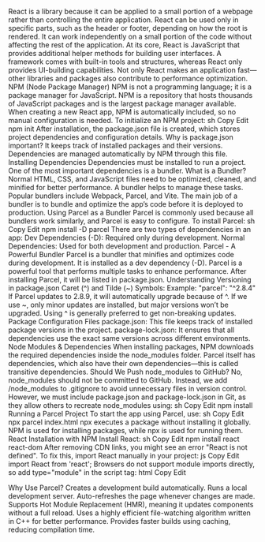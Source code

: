 React is a library because it can be applied to a small portion of a webpage rather than controlling the entire application.
React can be used only in specific parts, such as the header or footer, depending on how the root is rendered.
It can work independently on a small portion of the code without affecting the rest of the application.
At its core, React is JavaScript that provides additional helper methods for building user interfaces.
A framework comes with built-in tools and structures, whereas React only provides UI-building capabilities.
Not only React makes an application fast—other libraries and packages also contribute to performance optimization.
NPM (Node Package Manager)
NPM is not a programming language; it is a package manager for JavaScript.
NPM is a repository that hosts thousands of JavaScript packages and is the largest package manager available.
When creating a new React app, NPM is automatically included, so no manual configuration is needed.
To initialize an NPM project:
sh
Copy
Edit
npm init
After installation, the package.json file is created, which stores project dependencies and configuration details.
Why is package.json important?
It keeps track of installed packages and their versions.
Dependencies are managed automatically by NPM through this file.
Installing Dependencies
Dependencies must be installed to run a project.
One of the most important dependencies is a bundler.
What is a Bundler?
Normal HTML, CSS, and JavaScript files need to be optimized, cleaned, and minified for better performance.
A bundler helps to manage these tasks.
Popular bundlers include Webpack, Parcel, and Vite.
The main job of a bundler is to bundle and optimize the app’s code before it is deployed to production.
Using Parcel as a Bundler
Parcel is commonly used because all bundlers work similarly, and Parcel is easy to configure.
To install Parcel:
sh
Copy
Edit
npm install -D parcel
There are two types of dependencies in an app:
Dev Dependencies (-D): Required only during development.
Normal Dependencies: Used for both development and production.
Parcel - A Powerful Bundler
Parcel is a bundler that minifies and optimizes code during development. It is installed as a dev dependency (-D).
Parcel is a powerful tool that performs multiple tasks to enhance performance.
After installing Parcel, it will be listed in package.json.
Understanding Versioning in package.json
Caret (^) and Tilde (~) Symbols:
Example: "parcel": "^2.8.4"
If Parcel updates to 2.8.9, it will automatically upgrade because of ^.
If we use ~, only minor updates are installed, but major versions won’t be upgraded.
Using ^ is generally preferred to get non-breaking updates.
Package Configuration Files
package.json:
This file keeps track of installed package versions in the project.
package-lock.json:
It ensures that all dependencies use the exact same versions across different environments.
Node Modules & Dependencies
When installing packages, NPM downloads the required dependencies inside the node_modules folder.
Parcel itself has dependencies, which also have their own dependencies—this is called transitive dependencies.
Should We Push node_modules to GitHub?
No, node_modules should not be committed to GitHub.
Instead, we add /node_modules to .gitignore to avoid unnecessary files in version control.
However, we must include package.json and package-lock.json in Git, as they allow others to recreate node_modules using:
sh
Copy
Edit
npm install
Running a Parcel Project
To start the app using Parcel, use:
sh
Copy
Edit
npx parcel index.html
npx executes a package without installing it globally.
NPM is used for installing packages, while npx is used for running them.
React Installation with NPM
Install React:
sh
Copy
Edit
npm install react react-dom
After removing CDN links, you might see an error "React is not defined".
To fix this, import React manually in your project:
js
Copy
Edit
import React from 'react';
Browsers do not support module imports directly, so add type="module" in the script tag:
html
Copy
Edit

<script type="module" src="index.js"></script>

Why Use Parcel?
Creates a development build automatically.
Runs a local development server.
Auto-refreshes the page whenever changes are made.
Supports Hot Module Replacement (HMR), meaning it updates components without a full reload.
Uses a highly efficient file-watching algorithm written in C++ for better performance.
Provides faster builds using caching, reducing compilation time.
